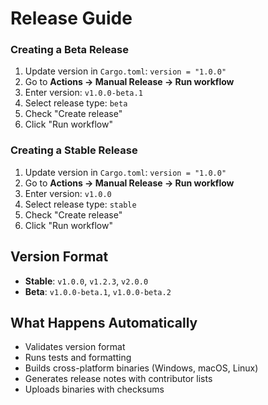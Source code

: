 # Release Guide

### Creating a Beta Release
1. Update version in `Cargo.toml`: `version = "1.0.0"`
2. Go to **Actions → Manual Release → Run workflow**
3. Enter version: `v1.0.0-beta.1`
4. Select release type: `beta`
5. Check "Create release"
6. Click "Run workflow"

### Creating a Stable Release
1. Update version in `Cargo.toml`: `version = "1.0.0"`
2. Go to **Actions → Manual Release → Run workflow**
3. Enter version: `v1.0.0`
4. Select release type: `stable`
5. Check "Create release"
6. Click "Run workflow"

## Version Format
- **Stable**: `v1.0.0`, `v1.2.3`, `v2.0.0`
- **Beta**: `v1.0.0-beta.1`, `v1.0.0-beta.2`

## What Happens Automatically
- Validates version format
- Runs tests and formatting
- Builds cross-platform binaries (Windows, macOS, Linux)
- Generates release notes with contributor lists
- Uploads binaries with checksums
